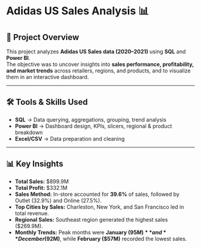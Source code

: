 # Adidas US Sales Analysis 📊

## 📌 Project Overview  
This project analyzes **Adidas US Sales data (2020–2021)** using **SQL** and **Power BI**.  
The objective was to uncover insights into **sales performance, profitability, and market trends** across retailers, regions, and products, and to visualize them in an interactive dashboard.  

---

## 🛠️ Tools & Skills Used  
- **SQL** → Data querying, aggregations, grouping, trend analysis  
- **Power BI** → Dashboard design, KPIs, slicers, regional & product breakdown  
- **Excel/CSV** → Data preparation and cleaning  

---

## 📊 Key Insights  
- **Total Sales:** $899.9M  
- **Total Profit:** $332.1M  
- **Sales Method:** In-store accounted for **39.6%** of sales, followed by Outlet (32.9%) and Online (27.5%).  
- **Top Cities by Sales:** Charleston, New York, and San Francisco led in total revenue.  
- **Regional Sales:** Southeast region generated the highest sales ($269.9M).  
- **Monthly Trends:** Peak months were **January ($95M)** and **December ($92M)**, while **February ($57M)** recorded the lowest sales.  
